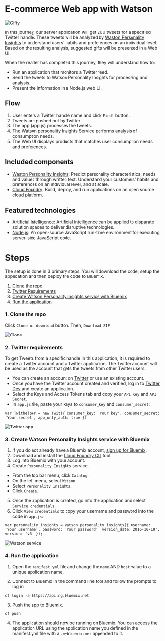 # E-commerce Web app with Watson

![Gifty](https://github.com/xnorax/eCommerce-with-Watson/blob/master/git_images/webshot_1.PNG)

In this journey, our server application will get 200 tweets for a specified Twitter handle. These tweets will be analyzed by [Waston Personality Insights][documentation] to understand users’ habits and preferences on an individual level. Based on the resulting analysis, suggested gifts will be presented in a Web UI.

When the reader has completed this journey, they will understand how to:
* Run an application that monitors a Twitter feed.
* Send the tweets to Watson Personality Insights for processing and analysis.
* Present the information in a Node.js web UI.

## Flow

1. User enters a Twitter handle name and click `Find!` button.
2. Tweets are pushed out by Twitter.
3. The app (app.js) processes the tweets.
4. The Watson personality Insights Service performs analysis of consumption needs.
5. The Web UI displays products that matches user consumption needs and preferences.

## Included components

* [Waston Personality Insights][documentation]: Predict personality characteristics, needs and values through written text. Understand your customers’ habits and preferences on an individual level, and at scale.
* [Cloud Foundry](http://cloudfoundry.org/): Build, deploy, and run applications on an open source cloud platform.

## Featured technologies

* [Artificial Intelligence](https://medium.com/ibm-data-science-experience): Artificial intelligence can be applied to disparate solution spaces to deliver disruptive technologies.
* [Node.js](https://nodejs.org/): An open-source JavaScript run-time environment for executing server-side JavaScript code.

# Steps

The setup is done in 3 primary steps.  You will download the code, setup the application and then deploy the code to Bluemix.

1. [Clone the repo](#1-clone-the-repo)
2. [Twitter Requirements](#2-twitter-requirements)
3. [Create Watson Personality Insights service with Bluemix](#3-create-watson-personality-insights-service-with-Bluemix)
4. [Run the application](#4-run-the-application)

### 1. Clone the repo

Click `Clone or download` button. Then, `Download ZIP`

![Clone](https://github.com/xnorax/eCommerce-with-Watson/blob/master/git_images/clone.png)

### 2. Twitter requirements

To get Tweets from a specific handle in this application, it is required to create a Twitter account and a Twitter application.
The Twitter account will be used as the account that gets the tweets from other Twitter users.
* You can create an account on [Twitter](https://twitter.com/signup) or use an existing account.
* Once you have the Twitter account created and verified, log in to [Twitter Dev](https://apps.twitter.com/) and create an application.  
* Select the Keys and Access Tokens tab and copy your `API Key` and `API Secret`.
* In `app.js` file, paste your keys to `consumer_key` and `consumer_secret`:

`var Twithelper = new Twit({
  consumer_key: 'Your key',
  consumer_secret: 'Your secret',
  app_only_auth: true
})`

![Twitter app](https://github.com/xnorax/eCommerce-with-Watson/blob/master/git_images/twitter.gif)

### 3. Create Watson Personality Insights service with Bluemix

1. If you do not already have a Bluemix account, [sign up for Bluemix](https://ibm.biz/clouddaypsu).
2. Download and install the [Cloud Foundry CLI](https://console.bluemix.net/docs/cli/index.html#cli) tool.
3. Log into Bluemix with your account.
4. Create `Personality Insights` service.
  - From the top bar menu, click `Catalog`.
  - On the left menu, select `Watson`.
  - Select `Personality Insights`.
  - Click `Create`.
5. Once the application is created, go into the application and select `Service credentials`.
6. Click `View credentials` to copy your username and password into the code in `app.js`:

`var personality_insights = watson.personality_insights({
  username: 'Your username',
  password: 'Your password',
  version_date:'2016-10-19',
  version: 'v3'
});`

![Watson service](https://github.com/xnorax/eCommerce-with-Watson/blob/master/git_images/bluemix.gif)

### 4. Run the application

1. Open the `manifest.yml` file and change the `name` AND `host` value to a unique application name.

2. Connect to Bluemix in the command line tool and follow the prompts to log in

  ```
  cf login -a https://api.ng.bluemix.net
  ```
3. Push the app to Bluemix.

  ```
  cf push
  ```
4. The application should now be running on Bluemix.  You can access the application URL using the application name you defined in the manifest.yml file with a `.mybluemix.net` appended to it.


[documentation]: https://console.bluemix.net/docs/services/personality-insights/getting-started.html
